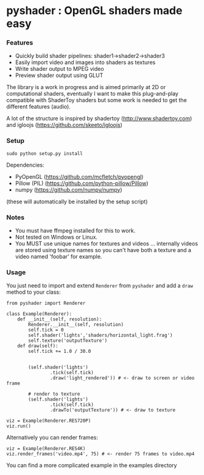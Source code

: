 pyshader : OpenGL shaders made easy
====================

### Features
* Quickly build shader pipelines: shader1->shader2->shader3
* Easily import video and images into shaders as textures
* Write shader output to MPEG video
* Preview shader output using GLUT

The library is a work in progress and is aimed primarily at 2D or computational shaders, 
eventually I want to make this plug-and-play compatible with ShaderToy shaders but some work
is needed to get the different features (audio).

A lot of the structure is inspired by shadertoy (http://www.shadertoy.com) and igloojs (https://github.com/skeeto/igloojs)

### Setup

```
sudo python setup.py install
```

Dependencies:
* PyOpenGL (https://github.com/mcfletch/pyopengl)
* Pillow (PIL) (https://github.com/python-pillow/Pillow)
* numpy (https://github.com/numpy/numpy)

(these will automatically be installed by the setup script)

### Notes
* You must have ffmpeg installed for this to work.
* Not tested on Windows or Linux.
* You MUST use unique names for textures and videos ... internally
  videos are stored using texture names so you can't have 
  both a texture and a video named 'foobar' for example.

### Usage

You just need to import and extend `Renderer` from `pyshader` and add a `draw` method
to your class:

```
from pyshader import Renderer

class Example(Renderer):
    def __init__(self, resolution):
        Renderer.__init__(self, resolution)
        self.tick = 0
        self.shader('lights','shaders/horizontal_light.frag')
    	self.texture('outputTexture')
    def draw(self):
        self.tick += 1.0 / 30.0

        
        (self.shader('lights')
                .tick(self.tick)
                .draw('light_rendered')) # <- draw to screen or video frame

        # render to texture
		(self.shader('lights')
                .tick(self.tick)
                .drawTo('outputTexture')) # <- draw to texture

viz = Example(Renderer.RES720P)
viz.run()
```

Alternatively you can render frames:

```
viz = Example(Renderer.RES4K)
viz.render_frames('video.mp4', 75) # <- render 75 frames to video.mp4
```

You can find a more complicated example in the examples directory